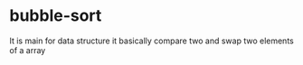 # bubble-sort
It is main for data structure it basically compare two and swap two elements of a array
